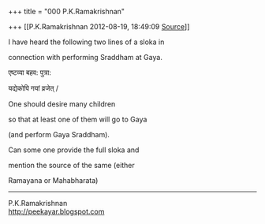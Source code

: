+++
title = "000 P.K.Ramakrishnan"

+++
[[P.K.Ramakrishnan	2012-08-19, 18:49:09 [Source](https://groups.google.com/g/samskrita/c/n3CKUueclqA)]]



  

I have heard the following two lines of a sloka in  

connection with performing Sraddham at Gaya.

  

एष्टव्या बहव: पुत्रा:

यद्येकोपि गयां व्रजेत् /

One should desire many children

so that at least one of them will go to Gaya

(and perform Gaya Sraddham).

  

Can some one provide the full sloka and

mention the source of the same (either

Ramayana or Mahabharata)



-----------------------------------  
P.K.Ramakrishnan  
<http://peekayar.blogspot.com>

